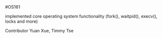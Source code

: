 #OS161

implemented core operating system functionality (fork(), waitpid(), execv(), locks and more)

Contributor Yuan Xue, Timmy Tse
